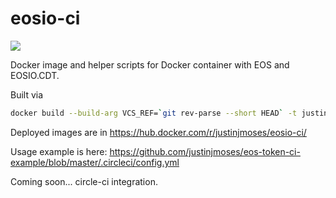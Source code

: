 # eosio-ci

[![](https://images.microbadger.com/badges/version/justinjmoses/eosio-ci.svg)](https://microbadger.com/images/justinjmoses/eosio-ci "Get your own version badge on microbadger.com")

Docker image and helper scripts for Docker container with EOS and EOSIO.CDT.

Built via

```bash
docker build --build-arg VCS_REF=`git rev-parse --short HEAD` -t justinjmoses/eosio-ci docker
```

Deployed images are in https://hub.docker.com/r/justinjmoses/eosio-ci/

Usage example is here: https://github.com/justinjmoses/eos-token-ci-example/blob/master/.circleci/config.yml

Coming soon... circle-ci integration.
